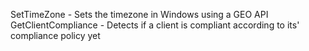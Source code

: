 SetTimeZone - Sets the timezone in Windows using a GEO API
GetClientCompliance - Detects if a client is compliant according to its' compliance policy yet

